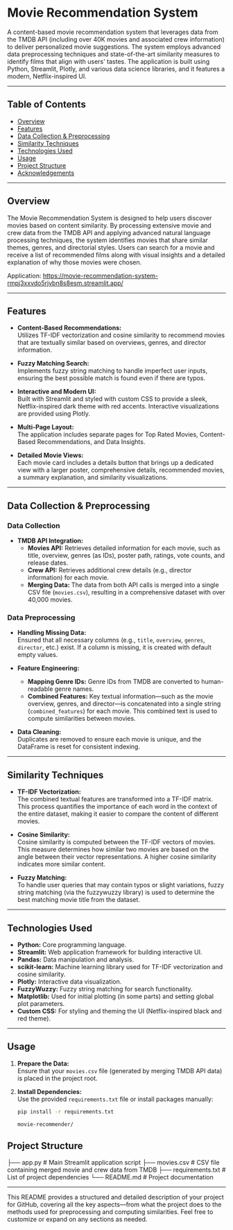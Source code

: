 # Movie Recommendation System

A content-based movie recommendation system that leverages data from the TMDB API (including over 40K movies and associated crew information) to deliver personalized movie suggestions. The system employs advanced data preprocessing techniques and state-of-the-art similarity measures to identify films that align with users' tastes. The application is built using Python, Streamlit, Plotly, and various data science libraries, and it features a modern, Netflix-inspired UI.

---

## Table of Contents

- [Overview](#overview)
- [Features](#features)
- [Data Collection & Preprocessing](#data-collection--preprocessing)
- [Similarity Techniques](#similarity-techniques)
- [Technologies Used](#technologies-used)
- [Usage](#usage)
- [Project Structure](#project-structure)
- [Acknowledgements](#acknowledgements)

---

## Overview

The Movie Recommendation System is designed to help users discover movies based on content similarity. By processing extensive movie and crew data from the TMDB API and applying advanced natural language processing techniques, the system identifies movies that share similar themes, genres, and directorial styles. Users can search for a movie and receive a list of recommended films along with visual insights and a detailed explanation of why those movies were chosen.

Application: https://movie-recommendation-system-rmpj3xxvdo5rjvbn8s8esm.streamlit.app/

---

## Features

- **Content-Based Recommendations:**  
  Utilizes TF-IDF vectorization and cosine similarity to recommend movies that are textually similar based on overviews, genres, and director information.

- **Fuzzy Matching Search:**  
  Implements fuzzy string matching to handle imperfect user inputs, ensuring the best possible match is found even if there are typos.

- **Interactive and Modern UI:**  
  Built with Streamlit and styled with custom CSS to provide a sleek, Netflix-inspired dark theme with red accents. Interactive visualizations are provided using Plotly.

- **Multi-Page Layout:**  
  The application includes separate pages for Top Rated Movies, Content-Based Recommendations, and Data Insights.

- **Detailed Movie Views:**  
  Each movie card includes a details button that brings up a dedicated view with a larger poster, comprehensive details, recommended movies, a summary explanation, and similarity visualizations.

---

## Data Collection & Preprocessing

### Data Collection

- **TMDB API Integration:**  
  - **Movies API:** Retrieves detailed information for each movie, such as title, overview, genres (as IDs), poster path, ratings, vote counts, and release dates.
  - **Crew API:** Retrieves additional crew details (e.g., director information) for each movie.
  - **Merging Data:** The data from both API calls is merged into a single CSV file (`movies.csv`), resulting in a comprehensive dataset with over 40,000 movies.

### Data Preprocessing

- **Handling Missing Data:**  
  Ensured that all necessary columns (e.g., `title`, `overview`, `genres`, `director`, etc.) exist. If a column is missing, it is created with default empty values.

- **Feature Engineering:**  
  - **Mapping Genre IDs:** Genre IDs from TMDB are converted to human-readable genre names.
  - **Combined Features:** Key textual information—such as the movie overview, genres, and director—is concatenated into a single string (`combined_features`) for each movie. This combined text is used to compute similarities between movies.

- **Data Cleaning:**  
  Duplicates are removed to ensure each movie is unique, and the DataFrame is reset for consistent indexing.

---

## Similarity Techniques

- **TF-IDF Vectorization:**  
  The combined textual features are transformed into a TF-IDF matrix. This process quantifies the importance of each word in the context of the entire dataset, making it easier to compare the content of different movies.

- **Cosine Similarity:**  
  Cosine similarity is computed between the TF-IDF vectors of movies. This measure determines how similar two movies are based on the angle between their vector representations. A higher cosine similarity indicates more similar content.

- **Fuzzy Matching:**  
  To handle user queries that may contain typos or slight variations, fuzzy string matching (via the fuzzywuzzy library) is used to determine the best matching movie title from the dataset.

---

## Technologies Used

- **Python:** Core programming language.
- **Streamlit:** Web application framework for building interactive UI.
- **Pandas:** Data manipulation and analysis.
- **scikit-learn:** Machine learning library used for TF-IDF vectorization and cosine similarity.
- **Plotly:** Interactive data visualization.
- **FuzzyWuzzy:** Fuzzy string matching for search functionality.
- **Matplotlib:** Used for initial plotting (in some parts) and setting global plot parameters.
- **Custom CSS:** For styling and theming the UI (Netflix-inspired black and red theme).

---

## Usage

1. **Prepare the Data:**  
   Ensure that your `movies.csv` file (generated by merging TMDB API data) is placed in the project root.

2. **Install Dependencies:**  
   Use the provided `requirements.txt` file or install packages manually:
   ```bash
   pip install -r requirements.txt

   movie-recommender/
## Project Structure
  ├── app.py           # Main Streamlit application script
  ├── movies.csv       # CSV file containing merged movie and crew data from TMDB
  ├── requirements.txt # List of project dependencies
  └── README.md        # Project documentation



---

This README provides a structured and detailed description of your project for GitHub, covering all the key aspects—from what the project does to the methods used for preprocessing and computing similarities. Feel free to customize or expand on any sections as needed.

